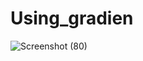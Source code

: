 # Using_gradien
![Screenshot (80)](https://user-images.githubusercontent.com/88321261/131284691-0236e29d-ac36-4fad-90ff-f123ba1a0367.png)

